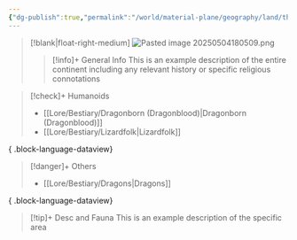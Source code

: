 ```yaml
---
{"dg-publish":true,"permalink":"/world/material-plane/geography/land/the-dragon-isles/"}
---
```


>[!blank|float-right-medium]
>![Pasted image 20250504180509.png](/img/user/z_Assets/Pasted%20image%2020250504180509.png)
>
>>[!info]+ General Info
>>This is an example description of the entire continent including any relevant history or specific religious connotations 

>[!check]+ Humanoids
> - [[Lore/Bestiary/Dragonborn (Dragonblood)\|Dragonborn (Dragonblood)]]
> - [[Lore/Bestiary/Lizardfolk\|Lizardfolk]]
> 
{ .block-language-dataview}

>[!danger]+ Others
> - [[Lore/Bestiary/Dragons\|Dragons]]
> 
{ .block-language-dataview}

>[!tip]+ Desc and Fauna
>This is an example description of the specific area
